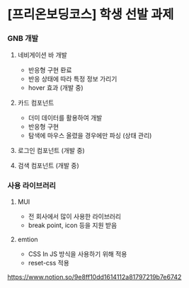 # [프리온보딩코스] 학생 선발 과제

### GNB 개발

1. 네비게이션 바 개발

   - 반응형 구현 롼료
   - 반응 상태에 따라 특정 정보 가리기
   - hover 효과 (개발 중)

2. 카드 컴포넌트

   - 더미 데이터를 활용하여 개발
   - 반응형 구현
   - 탐색에 마우스 올렸을 경우에만 파싱 (상태 관리)

3. 로그인 컴포넌트 (개발 중)
4. 검색 컴포넌트 (개발 중)

### 사용 라이브러리

1. MUI

   - 전 회사에서 많이 사용한 라이브러리
   - break point, icon 등을 지원 받음

2. emtion

   - CSS In JS 방식을 사용하기 위해 적용
   - reset-css 적용

https://www.notion.so/9e8ff10dd1614112a81797219b7e6742
